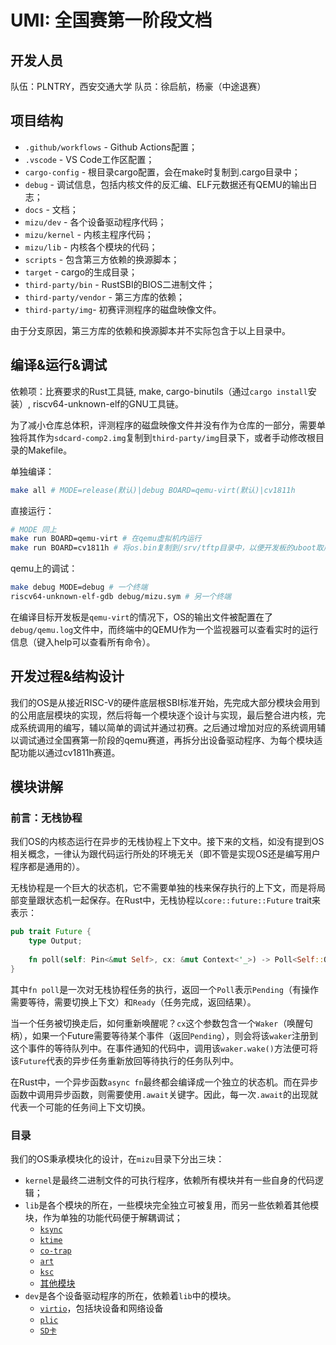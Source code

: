 # UMI: 全国赛第一阶段文档

## 开发人员

队伍：PLNTRY，西安交通大学
队员：徐启航，杨豪（中途退赛）

## 项目结构

- `.github/workflows` - Github Actions配置；
- `.vscode` - VS Code工作区配置；
- `cargo-config` - 根目录cargo配置，会在make时复制到.cargo目录中；
- `debug` - 调试信息，包括内核文件的反汇编、ELF元数据还有QEMU的输出日志；
- `docs` - 文档；
- `mizu/dev` - 各个设备驱动程序代码；
- `mizu/kernel` - 内核主程序代码；
- `mizu/lib` - 内核各个模块的代码；
- `scripts` - 包含第三方依赖的换源脚本；
- `target` - cargo的生成目录；
- `third-party/bin` - RustSBI的BIOS二进制文件；
- `third-party/vendor` - 第三方库的依赖；
- `third-party/img`- 初赛评测程序的磁盘映像文件。

由于分支原因，第三方库的依赖和换源脚本并不实际包含于以上目录中。

## 编译&运行&调试

依赖项：比赛要求的Rust工具链, make, cargo-binutils（通过`cargo install`安装）, riscv64-unknown-elf的GNU工具链。

为了减小仓库总体积，评测程序的磁盘映像文件并没有作为仓库的一部分，需要单独将其作为`sdcard-comp2.img`复制到`third-party/img`目录下，或者手动修改根目录的Makefile。

单独编译：
```bash
make all # MODE=release(默认)|debug BOARD=qemu-virt(默认)|cv1811h
```

直接运行：
```bash
# MODE 同上
make run BOARD=qemu-virt # 在qemu虚拟机内运行
make run BOARD=cv1811h # 将os.bin复制到/srv/tftp目录中，以便开发板的uboot取用
```

qemu上的调试：
```bash
make debug MODE=debug # 一个终端
riscv64-unknown-elf-gdb debug/mizu.sym # 另一个终端
```

在编译目标开发板是`qemu-virt`的情况下，OS的输出文件被配置在了`debug/qemu.log`文件中，而终端中的QEMU作为一个监视器可以查看实时的运行信息（键入help可以查看所有命令）。

## 开发过程&结构设计

我们的OS是从接近RISC-V的硬件底层根SBI标准开始，先完成大部分模块会用到的公用底层模块的实现，然后将每一个模块逐个设计与实现，最后整合进内核，完成系统调用的编写，辅以简单的调试并通过初赛。之后通过增加对应的系统调用辅以调试通过全国赛第一阶段的qemu赛道，再拆分出设备驱动程序、为每个模块适配功能以通过cv1811h赛道。

## 模块讲解

### 前言：无栈协程

我们OS的内核态运行在异步的无栈协程上下文中。接下来的文档，如没有提到OS相关概念，一律认为跟代码运行所处的环境无关（即不管是实现OS还是编写用户程序都是通用的）。

无栈协程是一个巨大的状态机，它不需要单独的栈来保存执行的上下文，而是将局部变量跟状态机一起保存。在Rust中，无栈协程以`core::future::Future` trait来表示：

```rust
pub trait Future {
    type Output;
    
    fn poll(self: Pin<&mut Self>, cx: &mut Context<'_>) -> Poll<Self::Output>;
}
```

其中`fn poll`是一次对无栈协程任务的执行，返回一个`Poll`表示`Pending`（有操作需要等待，需要切换上下文）和`Ready`（任务完成，返回结果）。

当一个任务被切换走后，如何重新唤醒呢？`cx`这个参数包含一个`Waker`（唤醒句柄），如果一个Future需要等待某个事件（返回`Pending`），则会将该`waker`注册到这个事件的等待队列中。在事件通知的代码中，调用该`waker.wake()`方法便可将该`Future`代表的异步任务重新放回等待执行的任务队列中。

在Rust中，一个异步函数`async fn`最终都会编译成一个独立的状态机。而在异步函数中调用异步函数，则需要使用`.await`关键字。因此，每一次`.await`的出现就代表一个可能的任务间上下文切换。

### 目录

我们的OS秉承模块化的设计，在`mizu`目录下分出三块：

- `kernel`是最终二进制文件的可执行程序，依赖所有模块并有一些自身的代码逻辑；
- `lib`是各个模块的所在，一些模块完全独立可被复用，而另一些依赖着其他模块，作为单独的功能代码便于解耦调试；
  - [`ksync`](lib/ksync.md)
  - [`ktime`](lib/ktime.md)
  - [`co-trap`](lib/co-trap.md)
  - [`art`](lib/art.md)
  - [`ksc`](lib/ksc.md)
  - [其他模块](lib/misc.md)
- `dev`是各个设备驱动程序的所在，依赖着`lib`中的模块。
  - [`virtio`](dev/virtio.md)，包括块设备和网络设备
  - [`plic`](dev/plic.md)
  - [`SD卡`](dev/sdmmc.md)